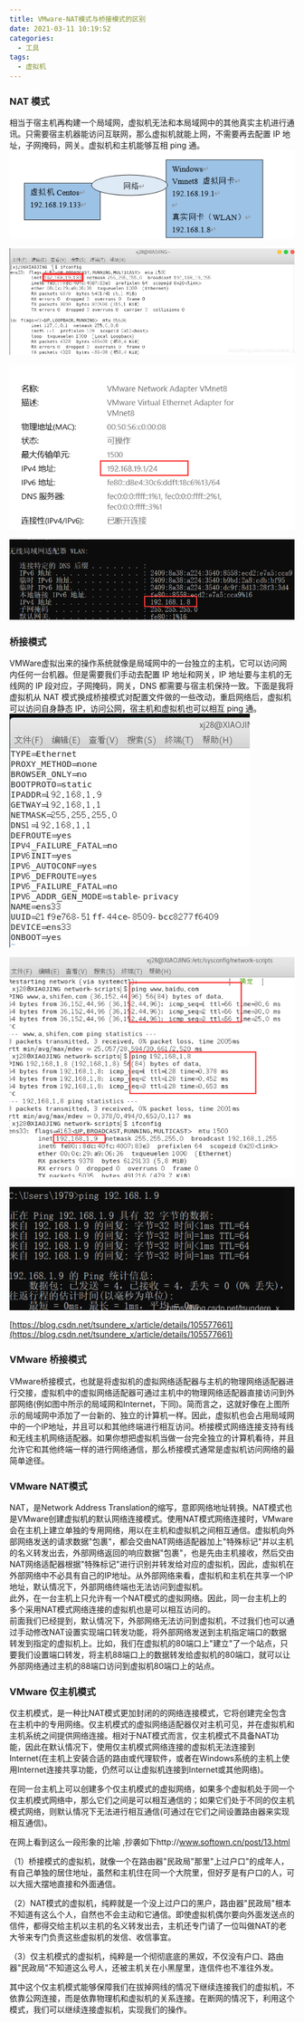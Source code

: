 ```yaml
---
title: VMware-NAT模式与桥接模式的区别
date: 2021-03-11 10:19:52
categories:
  - 工具
tags:
  - 虚拟机
---
```



### NAT 模式

相当于宿主机再构建一个局域网，虚拟机无法和本局域网中的其他真实主机进行通讯。只需要宿主机器能访问互联网，那么虚拟机就能上网，不需要再去配置 IP 地址，子网掩码，网关。虚拟机和主机能够互相 ping 通。
![图 1](../images/d391cf5232d678e3059abd9b2db6622246654595462fb28eb6eda69cf32309dd.png)  

![图 2](../images/c7fa97653e283e61f12eff821ff428c12b43687a0d2d039f3d5287df1abbb1e7.png)  

![图 3](../images/e912bb428739a1ca80dd6b82efebebda6aed28b57ed6aafcf471f207670ed02d.png)  

![图 4](../images/5e85bb90a883220c7b302d34f3b06e72fa218533ef13b73b67de14827c678a23.png)  

### 桥接模式

VMWare虚拟出来的操作系统就像是局域网中的一台独立的主机，它可以访问网内任何一台机器。但是需要我们手动去配置 IP 地址和网关，IP 地址要与主机的无线网的 IP 段对应，子网掩码，网关，DNS 都需要与宿主机保持一致。下面是我将虚拟机从 NAT 模式换成桥接模式对配置文件做的一些改动，重启网络后，虚拟机可以访问自身静态 IP，访问公网，宿主机和虚拟机也可以相互 ping 通。
![图 5](../images/4f9e0829ad23666641e2863e3b4e15bc0912b5a201519f13a0bf210ae3681c4f.png)  

![图 6](../images/cc2b64ffcb0405a70ecda48c5da79dc412487c709ad6e5d8132533da042faebf.png)  

![图 7](../images/7096d105011815a60494cdea39b54fe5f77a331dfcbc0dc067c45e129180e9ad.png)  

[https://blog.csdn.net/tsundere_x/article/details/105577661](https://blog.csdn.net/tsundere_x/article/details/105577661)

### VMware 桥接模式
VMware桥接模式，也就是将虚拟机的虚拟网络适配器与主机的物理网络适配器进行交接，虚拟机中的虚拟网络适配器可通过主机中的物理网络适配器直接访问到外部网络(例如图中所示的局域网和Internet，下同)。简而言之，这就好像在上图所示的局域网中添加了一台新的、独立的计算机一样。因此，虚拟机也会占用局域网中的一个IP地址，并且可以和其他终端进行相互访问。桥接模式网络连接支持有线和无线主机网络适配器。如果你想把虚拟机当做一台完全独立的计算机看待，并且允许它和其他终端一样的进行网络通信，那么桥接模式通常是虚拟机访问网络的最简单途径。

### VMware NAT模式
NAT，是Network Address Translation的缩写，意即网络地址转换。NAT模式也是VMware创建虚拟机的默认网络连接模式。使用NAT模式网络连接时，VMware会在主机上建立单独的专用网络，用以在主机和虚拟机之间相互通信。虚拟机向外部网络发送的请求数据"包裹"，都会交由NAT网络适配器加上"特殊标记"并以主机的名义转发出去，外部网络返回的响应数据"包裹"，也是先由主机接收，然后交由NAT网络适配器根据"特殊标记"进行识别并转发给对应的虚拟机，因此，虚拟机在外部网络中不必具有自己的IP地址。从外部网络来看，虚拟机和主机在共享一个IP地址，默认情况下，外部网络终端也无法访问到虚拟机。<br />此外，在一台主机上只允许有一个NAT模式的虚拟网络。因此，同一台主机上的多个采用NAT模式网络连接的虚拟机也是可以相互访问的。<br />前面我们已经提到，默认情况下，外部网络无法访问到虚拟机，不过我们也可以通过手动修改NAT设置实现端口转发功能，将外部网络发送到主机指定端口的数据转发到指定的虚拟机上。比如，我们在虚拟机的80端口上"建立"了一个站点，只要我们设置端口转发，将主机88端口上的数据转发给虚拟机的80端口，就可以让外部网络通过主机的88端口访问到虚拟机80端口上的站点。

### VMware 仅主机模式
仅主机模式，是一种比NAT模式更加封闭的的网络连接模式，它将创建完全包含在主机中的专用网络。仅主机模式的虚拟网络适配器仅对主机可见，并在虚拟机和主机系统之间提供网络连接。相对于NAT模式而言，仅主机模式不具备NAT功能，因此在默认情况下，使用仅主机模式网络连接的虚拟机无法连接到Internet(在主机上安装合适的路由或代理软件，或者在Windows系统的主机上使用Internet连接共享功能，仍然可以让虚拟机连接到Internet或其他网络)。

在同一台主机上可以创建多个仅主机模式的虚拟网络，如果多个虚拟机处于同一个仅主机模式网络中，那么它们之间是可以相互通信的；如果它们处于不同的仅主机模式网络，则默认情况下无法进行相互通信(可通过在它们之间设置路由器来实现相互通信)。

在网上看到这么一段形象的比喻 ,抄袭如下http://www.softown.cn/post/13.html

（1）桥接模式的虚拟机，就像一个在路由器"民政局"那里"上过户口"的成年人，有自己单独的居住地址，虽然和主机住在同一个大院里，但好歹是有户口的人，可以大摇大摆地直接和外面通信。

（2）NAT模式的虚拟机，纯粹就是一个没上过户口的黑户，路由器"民政局"根本不知道有这么个人，自然也不会主动和它通信。即使虚拟机偶尔要向外面发送点的信件，都得交给主机以主机的名义转发出去，主机还专门请了一位叫做NAT的老大爷来专门负责这些虚拟机的发信、收信事宜。

（3）仅主机模式的虚拟机，纯粹是一个彻彻底底的黑奴，不仅没有户口、路由器"民政局"不知道这么号人，还被主机关在小黑屋里，连信件也不准往外发。

其中这个仅主机模式能够保障我们在拔掉网线的情况下继续连接我们的虚拟机，不依靠公网连接，而是依靠物理机和虚拟机的关系连接。在断网的情况下，利用这个模式，我们可以继续连接虚拟机，实现我们的操作。
